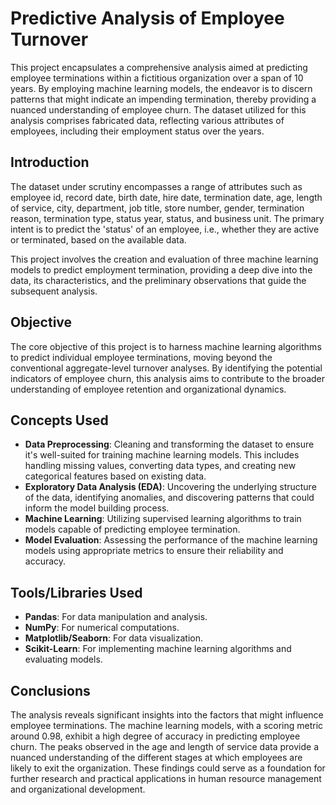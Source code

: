 # Predictive Analysis of Employee Turnover

This project encapsulates a comprehensive analysis aimed at predicting employee terminations within a fictitious organization over a span of 10 years. By employing machine learning models, the endeavor is to discern patterns that might indicate an impending termination, thereby providing a nuanced understanding of employee churn. The dataset utilized for this analysis comprises fabricated data, reflecting various attributes of employees, including their employment status over the years.


## Introduction

The dataset under scrutiny encompasses a range of attributes such as employee id, record date, birth date, hire date, termination date, age, length of service, city, department, job title, store number, gender, termination reason, termination type, status year, status, and business unit. The primary intent is to predict the 'status' of an employee, i.e., whether they are active or terminated, based on the available data.

This project involves the creation and evaluation of three machine learning models to predict employment termination, providing a deep dive into the data, its characteristics, and the preliminary observations that guide the subsequent analysis.

## Objective

The core objective of this project is to harness machine learning algorithms to predict individual employee terminations, moving beyond the conventional aggregate-level turnover analyses. By identifying the potential indicators of employee churn, this analysis aims to contribute to the broader understanding of employee retention and organizational dynamics.

## Concepts Used

- **Data Preprocessing**: Cleaning and transforming the dataset to ensure it's well-suited for training machine learning models. This includes handling missing values, converting data types, and creating new categorical features based on existing data.
- **Exploratory Data Analysis (EDA)**: Uncovering the underlying structure of the data, identifying anomalies, and discovering patterns that could inform the model building process.
- **Machine Learning**: Utilizing supervised learning algorithms to train models capable of predicting employee termination.
- **Model Evaluation**: Assessing the performance of the machine learning models using appropriate metrics to ensure their reliability and accuracy.

## Tools/Libraries Used

- **Pandas**: For data manipulation and analysis.
- **NumPy**: For numerical computations.
- **Matplotlib/Seaborn**: For data visualization.
- **Scikit-Learn**: For implementing machine learning algorithms and evaluating models.


## Conclusions

The analysis reveals significant insights into the factors that might influence employee terminations. The machine learning models, with a scoring metric around 0.98, exhibit a high degree of accuracy in predicting employee churn. The peaks observed in the age and length of service data provide a nuanced understanding of the different stages at which employees are likely to exit the organization. These findings could serve as a foundation for further research and practical applications in human resource management and organizational development.
